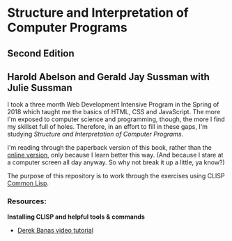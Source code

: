 # Structure and Interpretation of Computer Programs
## Second Edition
## Harold Abelson and Gerald Jay Sussman with Julie Sussman

I took a three month Web Development Intensive Program in the Spring of 2018
which taught me the basics of HTML, CSS and JavaScript. The more I'm exposed to
computer science and programming, though, the more I find my skillset full of holes.
Therefore, in an effort to fill in these gaps, I'm studying _Structure and Interpretation
of Computer Programs_.

I'm reading through the paperback version of this book, rather than the
[online version](https://mitpress.mit.edu/sites/default/files/sicp/full-text/book/book.html), 
only because I learn better this way. (And because I stare at a
computer screen all day anyway. So why not break it up a little, ya know?)

The purpose of this repository is to work through the exercises using CLISP
[Common Lisp](https://clisp.sourceforge.io/).

### Resources:

**Installing CLISP and helpful tools & commands**

* [Derek Banas video tutorial](https://youtu.be/ymSq4wHrqyU)
